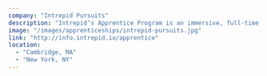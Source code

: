 ```yaml
---
company: "Intrepid Pursuits"
description: "Intrepid’s Apprentice Program is an immersive, full-time 12-week training program that spans several disciplines: Project Management, Experience Design, iOS, Android and Web development."
image: "/images/apprenticeships/intrepid-pursuits.jpg"
link: "http://info.intrepid.io/apprentice"
location:
  - "Cambridge, MA"
  - "New York, NY"
---
```


